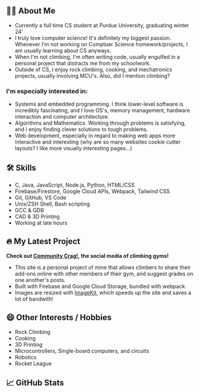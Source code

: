 ## 🙋‍♂️  About Me
- Currently a full time CS student at Purdue University, graduating winter 24'
- I truly love computer science! It's definitely my biggest passion. Whenever I'm not working on Comptuer Science homework/projects, I am usually learning about CS anyways.
- When I'm not climbing, I'm often writing code, usually engulfed in a personal project that distracts me from my schoolwork.
- Outside of CS, I enjoy rock climbing, cooking, and mechatronics projects, usually involving MCU's. Also, did I mention climbing?
### I'm especially interested in:
  - Systems and embedded programming. I think lower-level software is incredibly fascinating, and I love OS's, memory management, hardware interaction and computer architecture.
  - Algorithms and Mathematics. Working through problems is satisfying, and I enjoy finding clever solutions to tough problems.
  - Web development, especially in regard to making web apps more interactive and interesting (why are so many websites cookie cutter layouts? I like more visually interesting pages...)

## 🛠️ Skills
- C, Java, JavaScript, Node.js, Python, HTML/CSS
- Firebase/Firestore, Google Cloud APIs, Webpack, Tailwind CSS
- Git, GitHub, VS Code
- Unix/ZSH Shell, Bash scripting
- GCC & GDB
- CAD & 3D Printing
- Working at late hours

## 🔥 My Latest Project
**Check out [**Community Crag!**](https://communitycrag.com), the social media of climbing gyms!**
- This site is a personal project of mine that allows
climbers to share their add-ons online with other members of their gym, and suggest grades on one another's posts.
- Built with Firebase and Google Cloud Storage, bundled with webpack.
- Images are resized with [ImageKit](https://imagekit.io), which speeds up the site and saves a lot of bandwith!

## 😄 Other Interests / Hobbies
- Rock Climbing
- Cooking
- 3D Printing
- Microcontrollers, Single-board computers, and circuits
- Robotics
- Rocket League

## 📈  GitHub Stats
